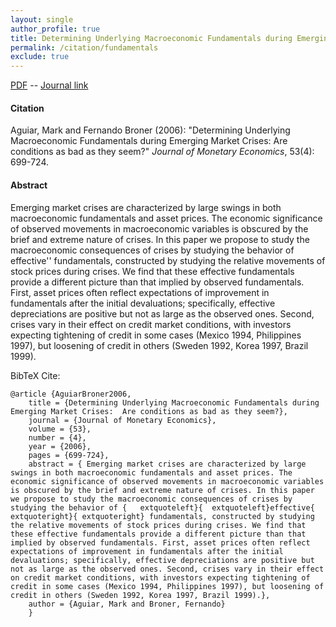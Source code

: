 ```yaml
---
layout: single 
author_profile: true 
title: Determining Underlying Macroeconomic Fundamentals during Emerging Market Crises: Are conditions as bad as they seem? 
permalink: /citation/fundamentals
exclude: true
---
```


[PDF](https://markaguiar.github.io/files/fund_jme.pdf) -- [Journal link](https://doi.org/10.1016/j.jmoneco.2005.02.005)
#### Citation

Aguiar, Mark and Fernando Broner (2006): "Determining Underlying Macroeconomic Fundamentals during Emerging Market Crises: Are conditions as bad as they seem?" *Journal of Monetary Economics*, 53(4): 699-724.

#### Abstract

Emerging market crises are characterized by large swings in both macroeconomic fundamentals and asset prices. The economic significance of observed movements in macroeconomic variables is obscured by the brief and extreme nature of crises. In this paper we propose to study the macroeconomic consequences of crises by studying the behavior of effective'' fundamentals, constructed by studying the relative movements of stock prices during crises. We find that these effective fundamentals provide a different picture than that implied by observed fundamentals. First, asset prices often reflect expectations of improvement in fundamentals after the initial devaluations; specifically, effective depreciations are positive but not as large as the observed ones. Second, crises vary in their effect on credit market conditions, with investors expecting tightening of credit in some cases (Mexico 1994, Philippines 1997), but loosening of credit in others (Sweden 1992, Korea 1997, Brazil 1999).

BibTeX Cite:

	@article {AguiarBroner2006,
		title = {Determining Underlying Macroeconomic Fundamentals during Emerging Market Crises:  Are conditions as bad as they seem?},
		journal = {Journal of Monetary Economics},
		volume = {53},
		number = {4},
		year = {2006},
		pages = {699-724},
		abstract = { Emerging market crises are characterized by large swings in both macroeconomic fundamentals and asset prices. The economic significance of observed movements in macroeconomic variables is obscured by the brief and extreme nature of crises. In this paper we propose to study the macroeconomic consequences of crises by studying the behavior of {	extquoteleft}{	extquoteleft}effective{	extquoteright}{	extquoteright} fundamentals, constructed by studying the relative movements of stock prices during crises. We find that these effective fundamentals provide a different picture than that implied by observed fundamentals. First, asset prices often reflect expectations of improvement in fundamentals after the initial devaluations; specifically, effective depreciations are positive but not as large as the observed ones. Second, crises vary in their effect on credit market conditions, with investors expecting tightening of credit in some cases (Mexico 1994, Philippines 1997), but loosening of credit in others (Sweden 1992, Korea 1997, Brazil 1999).},
		author = {Aguiar, Mark and Broner, Fernando}
		}